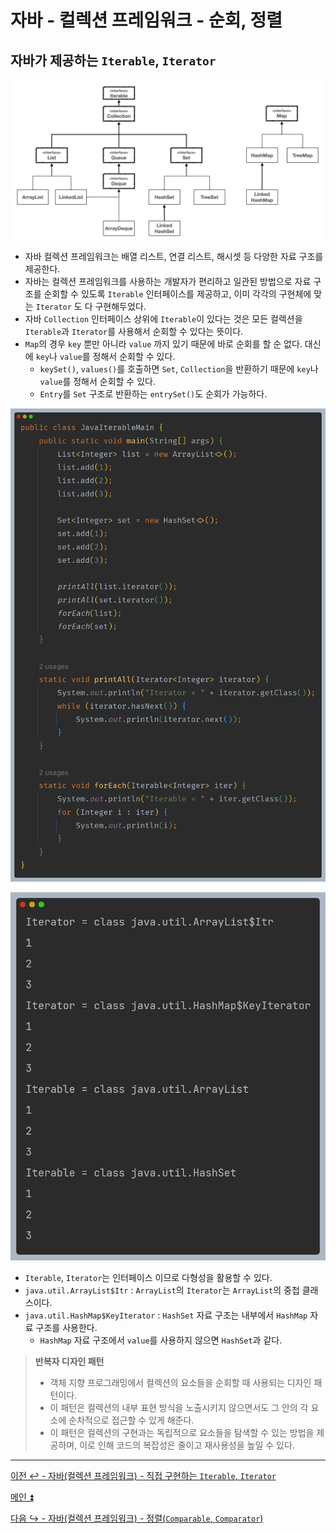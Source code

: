 # 자바 - 컬렉션 프레임워크 - 순회, 정렬

## 자바가 제공하는 `Iterable`, `Iterator`

![img_30.png](image/img_30.png)

- 자바 컬렉션 프레임워크는 배열 리스트, 연결 리스트, 해시셋 등 다양한 자료 구조를 제공한다.
- 자바는 컬렉션 프레임워크를 사용하는 개발자가 편리하고 일관된 방법으로 자료 구조를 순회할 수 있도록 `Iterable` 인터페이스를 제공하고, 
    이미 각각의 구현체에 맞는 `Iterator` 도 다 구현해두었다.
- 자바 `Collection` 인터페이스 상위에 `Iterable`이 있다는 것은 모든 컬렉션을 `Iterable`과 `Iterator`를 사용해서 순회할 수 있다는 뜻이다.
- `Map`의 경우 `key` 뿐만 아니라 `value` 까지 있기 때문에 바로 순회를 할 순 없다. 대신에 `key`나 `value`를 정해서 순회할 수 있다.
  - `keySet()`, `values()`를 호출하면 `Set`, `Collection`을 반환하기 때문에 `key`나 `value`를 정해서 순회할 수 있다.
  - `Entry`를 `Set` 구조로 반환하는 `entrySet()`도 순회가 가능하다.

![img_31.png](image/img_31.png)

![img_32.png](image/img_32.png)

- `Iterable`, `Iterator`는 인터페이스 이므로 다형성을 활용할 수 있다.
- `java.util.ArrayList$Itr` : `ArrayList`의 `Iterator`는 `ArrayList`의 중첩 클래스이다.
- `java.util.HashMap$KeyIterator` : `HashSet` 자료 구조는 내부에서 `HashMap` 자료 구조를 사용한다.
  - `HashMap` 자료 구조에서 `value`를 사용하지 않으면 `HashSet`과 같다.

> **반복자 디자인 패턴**
> 
> - 객체 지향 프로그래밍에서 컬렉션의 요소들을 순회할 때 사용되는 디자인 패턴이다.
> - 이 패턴은 컬렉션의 내부 표현 방식을 노출시키지 않으면서도 그 안의 각 요소에 순차적으로 접근할 수 있게 해준다.
> - 이 패턴은 컬렉션의 구현과는 독립적으로 요소들을 탐색할 수 있는 방법을 제공하며, 이로 인해 코드의 복잡성은 줄이고 재사용성을 높일 수 있다.

---

[이전 ↩️ - 자바(컬렉션 프레임워크) - 직접 구현하는 `Iterable`, `Iterator`](https://github.com/genesis12345678/TIL/blob/main/Java/mid_2/jcf/%EC%A7%81%EC%A0%91%EA%B5%AC%ED%98%84Iterable.md)

[메인 ⏫](https://github.com/genesis12345678/TIL/blob/main/Java/mid_2/Main.md)

[다음 ↪️ - 자바(컬렉션 프레임워크) - 정렬(`Comparable`, `Comparator`)](https://github.com/genesis12345678/TIL/blob/main/Java/mid_2/jcf/Sort.md)